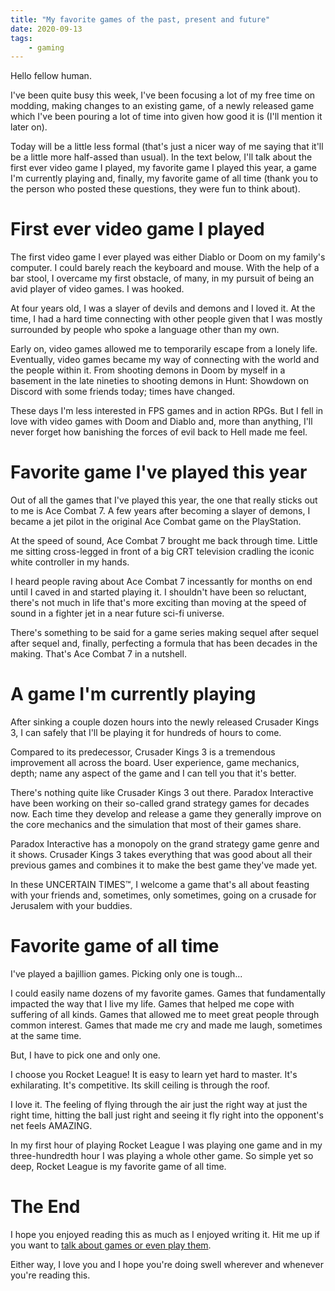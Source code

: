 ```yaml
---
title: "My favorite games of the past, present and future"
date: 2020-09-13
tags:
    - gaming
---
```

Hello fellow human.

I've been quite busy this week, I've been focusing a lot of my free time on modding, making changes to an existing game, of a newly released game which I've been pouring a lot of time into given how good it is (I'll mention it later on).

Today will be a little less formal (that's just a nicer way of me saying that it'll be a little more half-assed than usual). In the text below, I'll talk about the first ever video game I played, my favorite game I played this year, a game I'm currently playing and, finally, my favorite game of all time (thank you to the person who posted these questions, they were fun to think about).

# First ever video game I played
The first video game I ever played was either Diablo or Doom on my family's computer. I could barely reach the keyboard and mouse. With the help of a bar stool, I overcame my first obstacle, of many, in my pursuit of being an avid player of video games. I was hooked.

At four years old, I was a slayer of devils and demons and I loved it. At the time, I had a hard time connecting with other people given that I was mostly surrounded by people who spoke a language other than my own.

Early on, video games allowed me to temporarily escape from a lonely life. Eventually, video games became my way of connecting with the world and the people within it. From shooting demons in Doom by myself in a basement in the late nineties to shooting demons in Hunt: Showdown on Discord with some friends today; times have changed.

These days I'm less interested in FPS games and in action RPGs. But I fell in love with video games with Doom and Diablo and, more than anything, I'll never forget how banishing the forces of evil back to Hell made me feel.

# Favorite game I've played this year
Out of all the games that I've played this year, the one that really sticks out to me is Ace Combat 7. A few years after becoming a slayer of demons, I became a jet pilot in the original Ace Combat game on the PlayStation.

At the speed of sound, Ace Combat 7 brought me back through time. Little me sitting cross-legged in front of a big CRT television cradling the iconic white controller in my hands.

I heard people raving about Ace Combat 7 incessantly for months on end until I caved in and started playing it. I shouldn't have been so reluctant, there's not much in life that's more exciting than moving at the speed of sound in a fighter jet in a near future sci-fi universe.

There's something to be said for a game series making sequel after sequel after sequel and, finally, perfecting a formula that has been decades in the making. That's Ace Combat 7 in a nutshell.

# A game I'm currently playing
After sinking a couple dozen hours into the newly released Crusader Kings 3, I can safely that I'll be playing it for hundreds of hours to come.

Compared to its predecessor, Crusader Kings 3 is a tremendous improvement all across the board. User experience, game mechanics, depth; name any aspect of the game and I can tell you that it's better.

There's nothing quite like Crusader Kings 3 out there. Paradox Interactive have been working on their so-called grand strategy games for decades now. Each time they develop and release a game they generally improve on the core mechanics and the simulation that most of their games share.

Paradox Interactive has a monopoly on the grand strategy game genre and it shows. Crusader Kings 3 takes everything that was good about all their previous games and combines it to make the best game they've made yet.

In these UNCERTAIN TIMES™, I welcome a game that's all about feasting with your friends and, sometimes, only sometimes, going on a crusade for Jerusalem with your buddies.

# Favorite game of all time
I've played a bajillion games. Picking only one is tough...

I could easily name dozens of my favorite games. Games that fundamentally impacted the way that I live my life. Games that helped me cope with suffering of all kinds. Games that allowed me to meet great people through common interest. Games that made me cry and made me laugh, sometimes at the same time.

But, I have to pick one and only one.

I choose you Rocket League! It is easy to learn yet hard to master. It's exhilarating. It's competitive. Its skill ceiling is through the roof.

I love it. The feeling of flying through the air just the right way at just the right time, hitting the ball just right and seeing it fly right into the opponent's net feels AMAZING.

In my first hour of playing Rocket League I was playing one game and in my three-hundredth hour I was playing a whole other game. So simple yet so deep, Rocket League is my favorite game of all time.

# The End
I hope you enjoyed reading this as much as I enjoyed writing it. Hit me up if you want to [talk about games or even play them](mailto:me@strategineer.com).

Either way, I love you and I hope you're doing swell wherever and whenever you're reading this.
